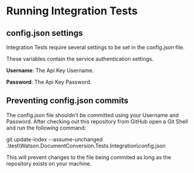 ﻿# Running Integration Tests

## config.json settings
Integration Tests require several settings to be set in the config.json file.

These variables contain the service authentication settings.

**Username**: The Api Key Username.

**Password**: The Api Key Password.

## Preventing config.json commits
The config.json file shouldn't be committed using your Username and Password.
After checking out this repository from GitHub open a Git Shell and run the following command:

git update-index --assume-unchanged .\test\Watson.DocumentConversion.Tests.Integration\config.json

This will prevent changes to the file being commited as long as the repository exists on your machine.
